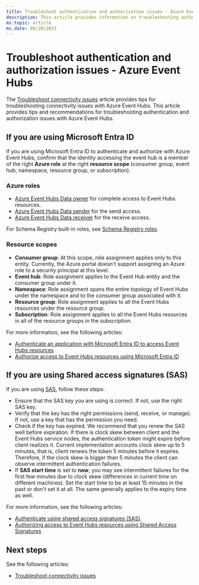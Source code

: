 ```yaml
---
title: Troubleshoot authentication and authorization issues - Azure Event Hubs
description: This article provides information on troubleshooting authentication and authorization issues with Azure Event Hubs. 
ms.topic: article
ms.date: 09/20/2021
---
```


# Troubleshoot authentication and authorization issues - Azure Event Hubs
The [Troubleshoot connectivity issues](troubleshooting-guide.md) article provides tips for troubleshooting connectivity issues with Azure Event Hubs. This article provides tips and recommendations for troubleshooting authentication and authorization issues with Azure Event Hubs. 

<a name='if-you-are-using-azure-active-directory'></a>

## If you are using Microsoft Entra ID
If you are using Microsoft Entra ID to authenticate and authorize with Azure Event Hubs, confirm that the identity accessing the event hub is a member of the right **Azure role** at the right **resource scope** (consumer group, event hub, namespace, resource group, or subscription).

### Azure roles
- [Azure Event Hubs Data owner](../role-based-access-control/built-in-roles.md#azure-event-hubs-data-owner) for complete access to Event Hubs resources.
- [Azure Event Hubs Data sender](../role-based-access-control/built-in-roles.md#azure-event-hubs-data-receiver) for the send access.
- [Azure Event Hubs Data receiver](../role-based-access-control/built-in-roles.md#azure-event-hubs-data-sender) for the receive access.

For Schema Registry built-in roles, see [Schema Registry roles](schema-registry-concepts.md#azure-role-based-access-control).

### Resource scopes
- **Consumer group**: At this scope, role assignment applies only to this entity. Currently, the Azure portal doesn't support assigning an Azure role to a security principal at this level. 
- **Event hub**: Role assignment applies to the Event Hub entity and the consumer group under it.
- **Namespace**: Role assignment spans the entire topology of Event Hubs under the namespace and to the consumer group associated with it.
- **Resource group**: Role assignment applies to all the Event Hubs resources under the resource group.
- **Subscription**: Role assignment applies to all the Event Hubs resources in all of the resource groups in the subscription.

For more information, see the following articles:

- [Authenticate an application with Microsoft Entra ID to access Event Hubs resources](authenticate-application.md)
- [Authorize access to Event Hubs resources using Microsoft Entra ID](authorize-access-azure-active-directory.md)

## If you are using Shared access signatures (SAS)
If you are using [SAS](authenticate-shared-access-signature.md), follow these steps: 

- Ensure that the SAS key you are using is correct. If not, use the right SAS key.
- Verify that the key has the right permissions (send, receive, or manage). If not, use a key that has the permission you need. 
- Check if the key has expired. We recommend that you renew the SAS well before expiration. If there is clock skew between client and the Event Hubs service nodes, the authentication token might expire before client realizes it. Current implementation accounts clock skew up to 5 minutes, that is, client renews the token 5 minutes before it expires. Therefore, if the clock skew is bigger than 5 minutes the client can observe intermittent authentication failures.
- If **SAS start time** is set to **now**, you may see intermittent failures for the first few minutes due to clock skew (differences in current time on different machines). Set the start time to be at least 15 minutes in the past or don't set it at all. The same generally applies to the expiry time as well. 

For more information, see the following articles: 

- [Authenticate using shared access signatures (SAS)](authenticate-shared-access-signature.md). 
- [Authorizing access to Event Hubs resources using Shared Access Signatures](authorize-access-shared-access-signature.md)

## Next steps

See the following articles:

* [Troubleshoot connectivity issues](troubleshooting-guide.md)
